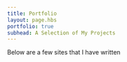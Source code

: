 ```yaml
---
title: Portfolio
layout: page.hbs
portfolio: true
subhead: A Selection of My Projects
---
```


Below are a few sites that I have written

